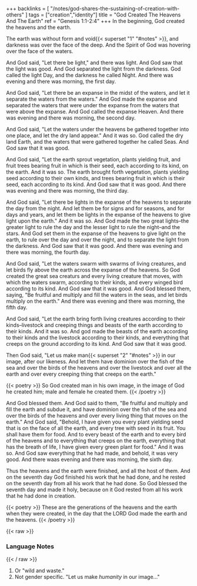+++
backlinks = [
  "/notes/god-shares-the-sustaining-of-creation-with-others"
]
tags = ["creation","identity"]
title = "God Created The Heavens And The Earth"
ref = "Genesis 1:1-2:4"
+++
In the beginning, God created the heavens and the earth.

The earth was without form and void{{< superset "1" "#notes" >}}, and darkness was over the face of the deep. And the Spirit of God was hovering over the face of the waters.

And God said, "Let there be light," and there was light. And God saw that the light was good. And God separated the light from the darkness. God called the light Day, and the darkness he called Night. And there was evening and there was morning, the first day.

And God said, "Let there be an expanse in the midst of the waters, and let it separate the waters from the waters." And God made the expanse and separated the waters that were under the expanse from the waters that were above the expanse. And God called the expanse Heaven. And there was evening and there was morning, the second day.

And God said, "Let the waters under the heavens be gathered together into one place, and let the dry land appear." And it was so. God called the dry land Earth, and the waters that were gathered together he called Seas. And God saw that it was good.

And God said, "Let the earth sprout vegetation, plants yielding fruit, and fruit trees bearing fruit in which is their seed, each according to its kind, on the earth. And it was so. The earth brought forth vegetation, plants yielding seed according to their own kinds, and trees bearing fruit in which is their seed, each according to its kind. And God saw that it was good. And there was evening and there was morning, the third day.

And God said, "Let there be lights in the expanse of the heavens to separate the day from the night. And let them be for signs and for seasons, and for days and years, and let them be lights in the expanse of the heavens to give light upon the earth." And it was so. And God made the two great lights–the greater light to rule the day and the lesser light to rule the night–and the stars. And God set them in the expanse of the heavens to give light on the earth, to rule over the day and over the night, and to separate the light from the darkness. And God saw that it was good. And there was evening and there was morning, the fourth day.

And God said, "Let the waters swarm with swarms of living creatures, and let birds fly above the earth across the expanse of the heavens. So God created the great sea creaturs and every living creature that moves, with which the waters swarm, according to their kinds, and every winged bird according to its kind. And God saw that it was good. And God blessed them, saying, "Be fruitful and multiply and fill the waters in the seas, and let birds multiply on the earth." And there was evening and there was morning, the fifth day.

And God said, "Let the earth bring forth living creatures according to their kinds–livestock and creeping things and beasts of the earth according to their kinds. And it was so. And god made the beasts of the earth according to their kinds and the livestock according to their kinds, and everything that creeps on the ground according to its kind. And God saw that it was good.

Then God said, "Let us make man{{< superset "2" "#notes" >}} in our image, after our likeness. And let them have dominion over the fish of the sea and over the birds of the heavens and over the livestock and over all the earth and over every creeping thing that creeps on the earth."

{{< poetry >}}
  So God created man in his own image,
  in the image of God he created him;
  male and female he created them.
{{< /poetry >}}

And God blessed them. And God said to them, "Be fruitful and multiply and fill the earth and subdue it, and have dominion over the fish of the sea and over the birds of the heavens and over every living thing that moves on the earth." And God said, "Behold, I have given you every plant yielding seed that is on the face of all the earth, and every tree with seed in its fruit. You shall have them for food. And to every beast of the earth and to every bird of the heavens and to everything that creeps on the earth, everything that has the breath of life, I have given every green plant for food." And it was so. And God saw everything that he had made, and behold, it was very good. And there waas evening and there was morning, the sixth day.

Thus the heavens and the earth were finished, and all the host of them. And on the seventh day God finished his work that he had done, and he rested on the seventh day from all his work that he had done. So God blessed the seventh day and made it holy, because on it God rested from all his work that he had done in creation.

{{< poetry >}}
  These are the generations
  of the heavens and the earth when they were created,
  in the day that the LORD God made the earth and the heavens.
{{< /poetry >}}

{{< raw >}} <h3 id="notes">Language Notes</h3> {{< / raw >}}
1. Or "wild and waste."
2. Not gender specific. "Let us make _humanity_ in our image..."
